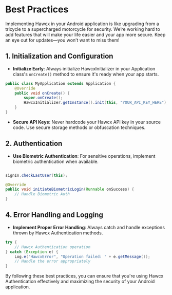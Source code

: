 # Best Practices

Implementing Hawcx in your Android application is like upgrading from a tricycle to a supercharged motorcycle for security. We’re working hard to add features that will make your life easier and your app more secure. Keep an eye out for updates—you won’t want to miss them!

## 1. Initialization and Configuration

- **Initialize Early**: Always initialize HawcxInitializer in your Application class's `onCreate()` method to ensure it's ready when your app starts.

```java
public class MyApplication extends Application {
    @Override
    public void onCreate() {
        super.onCreate();
        HawcxInitializer.getInstance().init(this, "YOUR_API_KEY_HERE");
    }
}
```

- **Secure API Keys**: Never hardcode your Hawcx API key in your source code. Use secure storage methods or obfuscation techniques.

## 2. Authentication

- **Use Biometric Authentication**: For sensitive operations, implement biometric authentication when available.

```java

signIn.checkLastUser(this);

@Override
public void initiateBiometricLogin(Runnable onSuccess) {
    // Handle Biometric Auth
}
```

<!-- ## 3. Data Protection

- **Encrypt All Sensitive Data**: Use Hawcx's encryption methods for all sensitive data before storing or transmitting.

```java
import com.hawcx.util.EncryptedSharedPreferencesUtil;

EncryptedSharedPreferencesUtil.setString(context, "key", senstiveData); 
EncryptedSharedPreferencesUtil.setLong(context, "key", senstiveData); 
``` -->

## 4. Error Handling and Logging

- **Implement Proper Error Handling**: Always catch and handle exceptions thrown by Hawcx Authentication methods.

```java
try {
    // Hawcx Authentication operation
} catch (Exception e) {
    Log.e("HawcxError", "Operation failed: " + e.getMessage());
    // Handle the error appropriately
}
```


By following these best practices, you can ensure that you're using Hawcx Authentication effectively and maximizing the security of your Android application. 
